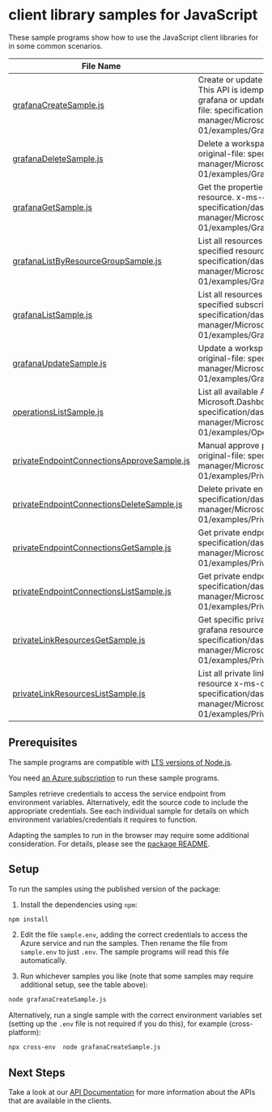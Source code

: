 # client library samples for JavaScript

These sample programs show how to use the JavaScript client libraries for in some common scenarios.

| **File Name**                                                                         | **Description**                                                                                                                                                                                                                                                                   |
| ------------------------------------------------------------------------------------- | --------------------------------------------------------------------------------------------------------------------------------------------------------------------------------------------------------------------------------------------------------------------------------- |
| [grafanaCreateSample.js][grafanacreatesample]                                         | Create or update a workspace for Grafana resource. This API is idempotent, so user can either create a new grafana or update an existing grafana. x-ms-original-file: specification/dashboard/resource-manager/Microsoft.Dashboard/stable/2022-08-01/examples/Grafana_Create.json |
| [grafanaDeleteSample.js][grafanadeletesample]                                         | Delete a workspace for Grafana resource. x-ms-original-file: specification/dashboard/resource-manager/Microsoft.Dashboard/stable/2022-08-01/examples/Grafana_Delete.json                                                                                                          |
| [grafanaGetSample.js][grafanagetsample]                                               | Get the properties of a specific workspace for Grafana resource. x-ms-original-file: specification/dashboard/resource-manager/Microsoft.Dashboard/stable/2022-08-01/examples/Grafana_Get.json                                                                                     |
| [grafanaListByResourceGroupSample.js][grafanalistbyresourcegroupsample]               | List all resources of workspaces for Grafana under the specified resource group. x-ms-original-file: specification/dashboard/resource-manager/Microsoft.Dashboard/stable/2022-08-01/examples/Grafana_ListByResourceGroup.json                                                     |
| [grafanaListSample.js][grafanalistsample]                                             | List all resources of workspaces for Grafana under the specified subscription. x-ms-original-file: specification/dashboard/resource-manager/Microsoft.Dashboard/stable/2022-08-01/examples/Grafana_List.json                                                                      |
| [grafanaUpdateSample.js][grafanaupdatesample]                                         | Update a workspace for Grafana resource. x-ms-original-file: specification/dashboard/resource-manager/Microsoft.Dashboard/stable/2022-08-01/examples/Grafana_Update.json                                                                                                          |
| [operationsListSample.js][operationslistsample]                                       | List all available API operations provided by Microsoft.Dashboard. x-ms-original-file: specification/dashboard/resource-manager/Microsoft.Dashboard/stable/2022-08-01/examples/Operations_List.json                                                                               |
| [privateEndpointConnectionsApproveSample.js][privateendpointconnectionsapprovesample] | Manual approve private endpoint connection x-ms-original-file: specification/dashboard/resource-manager/Microsoft.Dashboard/stable/2022-08-01/examples/PrivateEndpointConnections_Approve.json                                                                                    |
| [privateEndpointConnectionsDeleteSample.js][privateendpointconnectionsdeletesample]   | Delete private endpoint connection x-ms-original-file: specification/dashboard/resource-manager/Microsoft.Dashboard/stable/2022-08-01/examples/PrivateEndpointConnections_Delete.json                                                                                             |
| [privateEndpointConnectionsGetSample.js][privateendpointconnectionsgetsample]         | Get private endpoint connections. x-ms-original-file: specification/dashboard/resource-manager/Microsoft.Dashboard/stable/2022-08-01/examples/PrivateEndpointConnections_Get.json                                                                                                 |
| [privateEndpointConnectionsListSample.js][privateendpointconnectionslistsample]       | Get private endpoint connection x-ms-original-file: specification/dashboard/resource-manager/Microsoft.Dashboard/stable/2022-08-01/examples/PrivateEndpointConnections_List.json                                                                                                  |
| [privateLinkResourcesGetSample.js][privatelinkresourcesgetsample]                     | Get specific private link resource information for this grafana resource x-ms-original-file: specification/dashboard/resource-manager/Microsoft.Dashboard/stable/2022-08-01/examples/PrivateLinkResources_Get.json                                                                |
| [privateLinkResourcesListSample.js][privatelinkresourceslistsample]                   | List all private link resources information for this grafana resource x-ms-original-file: specification/dashboard/resource-manager/Microsoft.Dashboard/stable/2022-08-01/examples/PrivateLinkResources_List.json                                                                  |

## Prerequisites

The sample programs are compatible with [LTS versions of Node.js](https://github.com/nodejs/release#release-schedule).

You need [an Azure subscription][freesub] to run these sample programs.

Samples retrieve credentials to access the service endpoint from environment variables. Alternatively, edit the source code to include the appropriate credentials. See each individual sample for details on which environment variables/credentials it requires to function.

Adapting the samples to run in the browser may require some additional consideration. For details, please see the [package README][package].

## Setup

To run the samples using the published version of the package:

1. Install the dependencies using `npm`:

```bash
npm install
```

2. Edit the file `sample.env`, adding the correct credentials to access the Azure service and run the samples. Then rename the file from `sample.env` to just `.env`. The sample programs will read this file automatically.

3. Run whichever samples you like (note that some samples may require additional setup, see the table above):

```bash
node grafanaCreateSample.js
```

Alternatively, run a single sample with the correct environment variables set (setting up the `.env` file is not required if you do this), for example (cross-platform):

```bash
npx cross-env  node grafanaCreateSample.js
```

## Next Steps

Take a look at our [API Documentation][apiref] for more information about the APIs that are available in the clients.

[grafanacreatesample]: https://github.com/Azure/azure-sdk-for-js/blob/main/sdk/dashboard/arm-dashboard/samples/v1/javascript/grafanaCreateSample.js
[grafanadeletesample]: https://github.com/Azure/azure-sdk-for-js/blob/main/sdk/dashboard/arm-dashboard/samples/v1/javascript/grafanaDeleteSample.js
[grafanagetsample]: https://github.com/Azure/azure-sdk-for-js/blob/main/sdk/dashboard/arm-dashboard/samples/v1/javascript/grafanaGetSample.js
[grafanalistbyresourcegroupsample]: https://github.com/Azure/azure-sdk-for-js/blob/main/sdk/dashboard/arm-dashboard/samples/v1/javascript/grafanaListByResourceGroupSample.js
[grafanalistsample]: https://github.com/Azure/azure-sdk-for-js/blob/main/sdk/dashboard/arm-dashboard/samples/v1/javascript/grafanaListSample.js
[grafanaupdatesample]: https://github.com/Azure/azure-sdk-for-js/blob/main/sdk/dashboard/arm-dashboard/samples/v1/javascript/grafanaUpdateSample.js
[operationslistsample]: https://github.com/Azure/azure-sdk-for-js/blob/main/sdk/dashboard/arm-dashboard/samples/v1/javascript/operationsListSample.js
[privateendpointconnectionsapprovesample]: https://github.com/Azure/azure-sdk-for-js/blob/main/sdk/dashboard/arm-dashboard/samples/v1/javascript/privateEndpointConnectionsApproveSample.js
[privateendpointconnectionsdeletesample]: https://github.com/Azure/azure-sdk-for-js/blob/main/sdk/dashboard/arm-dashboard/samples/v1/javascript/privateEndpointConnectionsDeleteSample.js
[privateendpointconnectionsgetsample]: https://github.com/Azure/azure-sdk-for-js/blob/main/sdk/dashboard/arm-dashboard/samples/v1/javascript/privateEndpointConnectionsGetSample.js
[privateendpointconnectionslistsample]: https://github.com/Azure/azure-sdk-for-js/blob/main/sdk/dashboard/arm-dashboard/samples/v1/javascript/privateEndpointConnectionsListSample.js
[privatelinkresourcesgetsample]: https://github.com/Azure/azure-sdk-for-js/blob/main/sdk/dashboard/arm-dashboard/samples/v1/javascript/privateLinkResourcesGetSample.js
[privatelinkresourceslistsample]: https://github.com/Azure/azure-sdk-for-js/blob/main/sdk/dashboard/arm-dashboard/samples/v1/javascript/privateLinkResourcesListSample.js
[apiref]: https://docs.microsoft.com/javascript/api/@azure/arm-dashboard?view=azure-node-preview
[freesub]: https://azure.microsoft.com/free/
[package]: https://github.com/Azure/azure-sdk-for-js/tree/main/sdk/dashboard/arm-dashboard/README.md